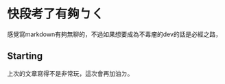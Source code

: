 # 快段考了有夠ㄅㄑ

感覺寫markdown有夠無聊的，不過如果想要成為不毒瘤的dev的話是必經之路，

## Starting
上次的文章寫得不是非常玩，這次會再加油ㄉ。

```html

```
